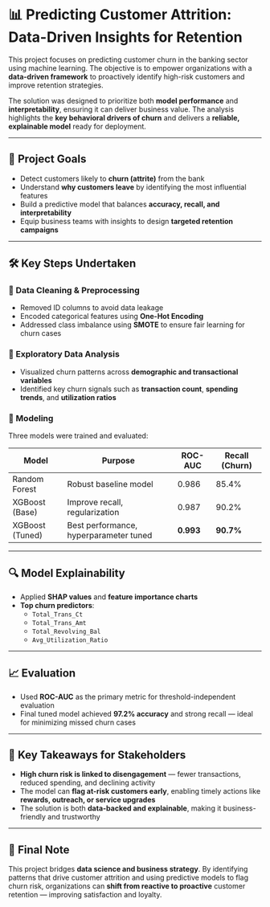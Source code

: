 # 📊 Predicting Customer Attrition: Data-Driven Insights for Retention

This project focuses on predicting customer churn in the banking sector using machine learning. The objective is to empower organizations with a **data-driven framework** to proactively identify high-risk customers and improve retention strategies.

The solution was designed to prioritize both **model performance** and **interpretability**, ensuring it can deliver business value. The analysis highlights the **key behavioral drivers of churn** and delivers a **reliable, explainable model** ready for deployment.

---

## 🧠 Project Goals

- Detect customers likely to **churn (attrite)** from the bank  
- Understand **why customers leave** by identifying the most influential features  
- Build a predictive model that balances **accuracy, recall, and interpretability**  
- Equip business teams with insights to design **targeted retention campaigns**

---

## 🛠️ Key Steps Undertaken

### 🔹 Data Cleaning & Preprocessing

- Removed ID columns to avoid data leakage  
- Encoded categorical features using **One-Hot Encoding**  
- Addressed class imbalance using **SMOTE** to ensure fair learning for churn cases

### 🔹 Exploratory Data Analysis

- Visualized churn patterns across **demographic and transactional variables**  
- Identified key churn signals such as **transaction count**, **spending trends**, and **utilization ratios**

### 🔹 Modeling

Three models were trained and evaluated:

| Model             | Purpose                             | ROC-AUC | Recall (Churn) |
|------------------|--------------------------------------|---------|----------------|
| Random Forest     | Robust baseline model               | 0.986   | 85.4%          |
| XGBoost (Base)    | Improve recall, regularization      | 0.987   | 90.2%          |
| XGBoost (Tuned)   | Best performance, hyperparameter tuned | **0.993** | **90.7%**      |

---

## 🔍 Model Explainability

- Applied **SHAP values** and **feature importance charts**  
- **Top churn predictors**:  
  - `Total_Trans_Ct`  
  - `Total_Trans_Amt`  
  - `Total_Revolving_Bal`  
  - `Avg_Utilization_Ratio`

---

## 📈 Evaluation

- Used **ROC-AUC** as the primary metric for threshold-independent evaluation  
- Final tuned model achieved **97.2% accuracy** and strong recall — ideal for minimizing missed churn cases

---

## 📌 Key Takeaways for Stakeholders

- **High churn risk is linked to disengagement** — fewer transactions, reduced spending, and declining activity  
- The model can **flag at-risk customers early**, enabling timely actions like **rewards, outreach, or service upgrades**  
- The solution is both **data-backed and explainable**, making it business-friendly and trustworthy

---

## 🏁 Final Note

This project bridges **data science and business strategy**. By identifying patterns that drive customer attrition and using predictive models to flag churn risk, organizations can **shift from reactive to proactive** customer retention — improving satisfaction and loyalty.
